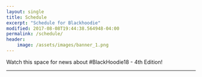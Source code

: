 ```yaml
---
layout: single
title: Schedule
excerpt: "Schedule for Blackhoodie"
modified: 2017-08-08T19:44:38.564948-04:00
permalink: /schedule/
header:
    image: /assets/images/banner_1.png
---
```

Watch this space for news about \#BlackHoodie18 - 4th Edition!

<!---
<iframe src="https://www.google.com/maps/embed?pb=!1m18!1m12!1m3!1d2585.6327266227563!2d6.133127215700949!3d49.604675079367645!2m3!1f0!2f0!3f0!3m2!1i1024!2i768!4f13.1!3m3!1m2!1s0x479548ce12418fa9%3A0xbb87d355ca4f5108!2s16+Boulevard+d&#39;Avranches%2C+1160+Luxembourg!5e0!3m2!1sen!2sus!4v1508710346445" width="600" height="450" frameborder="0" style="border:0" allowfullscreen></iframe>
-->



---
